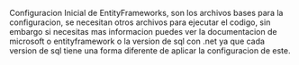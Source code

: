 Configuracion Inicial de EntityFrameworks, son los archivos bases para la configuracion, se necesitan otros archivos para ejecutar el codigo,
sin embargo si necesitas mas informacion puedes ver la documentacion de microsoft o entityframework o la version de sql con .net ya que 
cada version de sql tiene una forma diferente de aplicar la configuracion de este.
